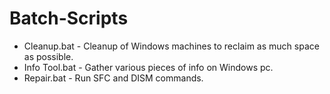 # Batch-Scripts
* Cleanup.bat - Cleanup of Windows machines to reclaim as much space as possible.
* Info Tool.bat - Gather various pieces of info on Windows pc.
* Repair.bat - Run SFC and DISM commands.
